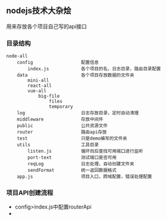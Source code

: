 ## nodejs技术大杂烩

用来存放各个项目自己写的api接口

### 目录结构

```
node-all
	config  				配置信息
		index.js  			各个项目的名，日志目录，路由目录配置
	data     				各个项目存放数据的文件夹
		mini-all
		react-all
		vue-all
			big-file
				files
				temporary
	log						日志存放目录，定时自动清理
	middleware				存放中间件
	public					公共资源文件
	router					路由api存放
	test					只是demo编写的文件夹
	utils					工具目录
		listen.js			循环向后查找可用端口进行监听
		port-text			测试端口是否可用
		reqLog				日志处理，自动创建文件夹
		sendFormat			统一返回数据格式
	app.js					项目入口，跨域配置，错误处理配置
```

### 项目API创建流程

- config>index.js中配置routerApi            
- 
